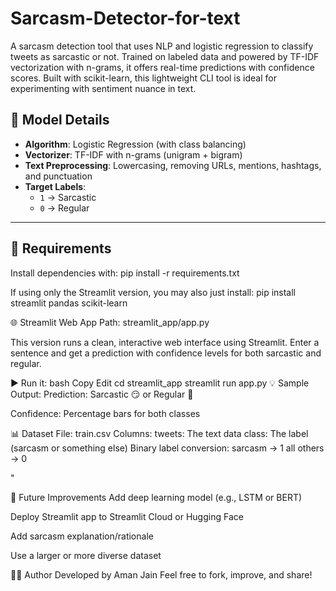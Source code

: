 # Sarcasm-Detector-for-text
A sarcasm detection tool that uses NLP and logistic regression to classify tweets as sarcastic or not. Trained on labeled data and powered by TF-IDF vectorization with n-grams, it offers real-time predictions with confidence scores. Built with scikit-learn, this lightweight CLI tool is ideal for experimenting with sentiment nuance in text.


## 🧠 Model Details

- **Algorithm**: Logistic Regression (with class balancing)
- **Vectorizer**: TF-IDF with n-grams (unigram + bigram)
- **Text Preprocessing**: Lowercasing, removing URLs, mentions, hashtags, and punctuation
- **Target Labels**:
  - `1` → Sarcastic
  - `0` → Regular

---

## 🔧 Requirements

Install dependencies with:
pip install -r requirements.txt

If using only the Streamlit version, you may also just install:
pip install streamlit pandas scikit-learn

🌐 Streamlit Web App
Path: streamlit_app/app.py

This version runs a clean, interactive web interface using Streamlit. Enter a sentence and get a prediction with confidence levels for both sarcastic and regular.

▶️ Run it:
bash
Copy
Edit
cd streamlit_app
streamlit run app.py
💡 Sample Output:
Prediction: Sarcastic 😏 or Regular 🙂

Confidence: Percentage bars for both classes

📊 Dataset
File: train.csv
Columns:
tweets: The text data
class: The label (sarcasm or something else)
Binary label conversion:
sarcasm → 1
all others → 0

"

🚀 Future Improvements
Add deep learning model (e.g., LSTM or BERT)

Deploy Streamlit app to Streamlit Cloud or Hugging Face

Add sarcasm explanation/rationale

Use a larger or more diverse dataset

🧑‍💻 Author
Developed by Aman Jain
Feel free to fork, improve, and share!

